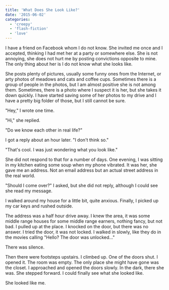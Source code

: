 ```yaml
---
title: 'What Does She Look Like?'
date: '2015-06-02'
categories:
  - 'creepy'
  - 'flash-fiction'
  - 'love'
---
```


I have a friend on Facebook whom I do not know. She invited me once and I
accepted, thinking I had met her at a party or somewhere else. She is not
annoying, she does not hurt me by posting convictions opposite to mine. The only
thing about her is I do not know what she looks like.

<!-- truncate -->

She posts plenty of pictures, usually some funny ones from the Internet, or arty
photos of meadows and cats and coffee cups. Sometimes there is a group of people
in the photos, but I am almost positive she is not among them. Sometimes, there
is a photo where I suspect it is her, but she takes it down quickly. I have
started saving some of her photos to my drive and I have a pretty big folder of
those, but I still cannot be sure.

"Hey," I wrote one time.

"Hi," she replied.

"Do we know each other in real life?"

I got a reply about an hour later. "I don't think so."

"That's cool. I was just wondering what you look like."

She did not respond to that for a number of days. One evening, I was sitting in
my kitchen eating some soup when my phone vibrated. It was her, she gave me an
address. Not an email address but an actual street address in the real world.

"Should I come over?" I asked, but she did not reply, although I could see she
read my message.

I walked around my house for a little bit, quite anxious. Finally, I picked up
my car keys and rushed outside.

The address was a half hour drive away. I knew the area, it was some middle
range houses for some middle range earners, nothing fancy, but not bad. I pulled
up at the place. I knocked on the door, but there was no answer. I tried the
door, it was not locked. I walked in slowly, like they do in the movies calling
"Hello? The door was unlocked..."

There was silence.

Then there were footsteps upstairs. I climbed up. One of the doors shut. I
opened it. The room was empty. The only place she might have gone was the
closet. I approached and opened the doors slowly. In the dark, there she was.
She stepped forward. I could finally see what she looked like.

She looked like me.
